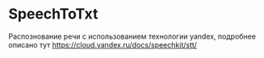 # SpeechToTxt
Распознование речи с использованием технологии yandex, подробнее описано тут https://cloud.yandex.ru/docs/speechkit/stt/